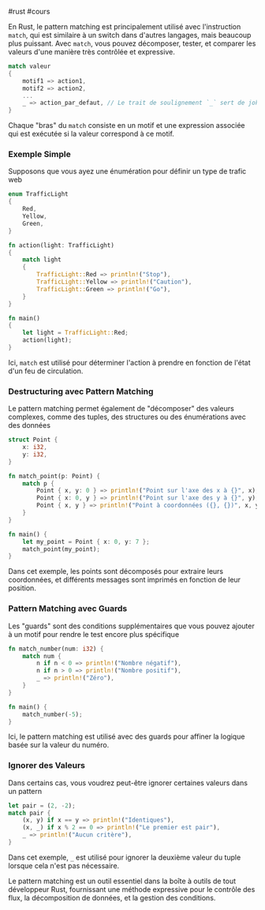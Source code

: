 #rust #cours

En Rust, le pattern matching est principalement utilisé avec l'instruction `match`, qui est similaire à un switch dans d'autres langages, mais beaucoup plus puissant. Avec `match`, vous pouvez décomposer, tester, et comparer les valeurs d'une manière très contrôlée et expressive.

```rust
match valeur 
{
    motif1 => action1,
    motif2 => action2,
    ...
    _ => action_par_defaut, // Le trait de soulignement `_` sert de joker
}
```

Chaque "bras" du `match` consiste en un motif et une expression associée qui est exécutée si la valeur correspond à ce motif.
### Exemple Simple

Supposons que vous ayez une énumération pour définir un type de trafic web 

```rust
enum TrafficLight 
{
    Red,
    Yellow,
    Green,
}

fn action(light: TrafficLight) 
{
    match light 
    {
        TrafficLight::Red => println!("Stop"),
        TrafficLight::Yellow => println!("Caution"),
        TrafficLight::Green => println!("Go"),
    }
}

fn main() 
{
    let light = TrafficLight::Red;
    action(light);
}
```

Ici, `match` est utilisé pour déterminer l'action à prendre en fonction de l'état d'un feu de circulation.
### Destructuring avec Pattern Matching

Le pattern matching permet également de "décomposer" des valeurs complexes, comme des tuples, des structures ou des énumérations avec des données 

```rust
struct Point {
    x: i32,
    y: i32,
}

fn match_point(p: Point) {
    match p {
        Point { x, y: 0 } => println!("Point sur l'axe des x à {}", x),
        Point { x: 0, y } => println!("Point sur l'axe des y à {}", y),
        Point { x, y } => println!("Point à coordonnées ({}, {})", x, y),
    }
}

fn main() {
    let my_point = Point { x: 0, y: 7 };
    match_point(my_point);
}
```

Dans cet exemple, les points sont décomposés pour extraire leurs coordonnées, et différents messages sont imprimés en fonction de leur position.

### Pattern Matching avec Guards

Les "guards" sont des conditions supplémentaires que vous pouvez ajouter à un motif pour rendre le test encore plus spécifique

```rust
fn match_number(num: i32) {
    match num {
        n if n < 0 => println!("Nombre négatif"),
        n if n > 0 => println!("Nombre positif"),
        _ => println!("Zéro"),
    }
}

fn main() {
    match_number(-5);
}
```

Ici, le pattern matching est utilisé avec des guards pour affiner la logique basée sur la valeur du numéro.

### Ignorer des Valeurs

Dans certains cas, vous voudrez peut-être ignorer certaines valeurs dans un pattern

```rust
let pair = (2, -2);
match pair {
    (x, y) if x == y => println!("Identiques"),
    (x, _) if x % 2 == 0 => println!("Le premier est pair"),
    _ => println!("Aucun critère"),
}
```

Dans cet exemple, `_` est utilisé pour ignorer la deuxième valeur du tuple lorsque cela n'est pas nécessaire.

Le pattern matching est un outil essentiel dans la boîte à outils de tout développeur Rust, fournissant une méthode expressive pour le contrôle des flux, la décomposition de données, et la gestion des conditions.
